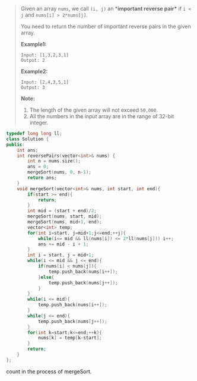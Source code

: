 > Given an array `nums`, we call `(i, j)` an ***important reverse pair\*** if `i < j` and `nums[i] > 2*nums[j]`.
>
> You need to return the number of important reverse pairs in the given array.
>
> **Example1:**
>
> ```
> Input: [1,3,2,3,1]
> Output: 2
> ```
>
> 
>
> **Example2:**
>
> ```
> Input: [2,4,3,5,1]
> Output: 3
> ```
>
> 
>
> **Note:**
>
> 1. The length of the given array will not exceed `50,000`.
> 2. All the numbers in the input array are in the range of 32-bit integer.

```cpp
typedef long long ll;
class Solution {
public:
    int ans;
    int reversePairs(vector<int>& nums) {
        int n = nums.size();
        ans = 0;
        mergeSort(nums, 0, n-1);
        return ans;
    }
    void mergeSort(vector<int>& nums, int start, int end){
        if(start >= end){
            return;
        }
        int mid = (start + end)/2;
        mergeSort(nums, start, mid);
        mergeSort(nums, mid+1, end);
        vector<int> temp;
        for(int i=start, j=mid+1;j<=end;++j){
            while(i<= mid && ll(nums[i]) <= 2*ll(nums[j])) i++;
            ans += mid - i + 1;
        }
        int i = start, j = mid+1;
        while(i <= mid && j <= end){
            if(nums[i] < nums[j]){
                temp.push_back(nums[i++]);
            }else{
                temp.push_back(nums[j++]);
            }
        }
        while(i <= mid){
            temp.push_back(nums[i++]);
        }
        while(j <= end){
            temp.push_back(nums[j++]);
        }
        for(int k=start;k<=end;++k){
            nums[k] = temp[k-start];
        }
        return;
    }
};
```

count in the process of mergeSort.